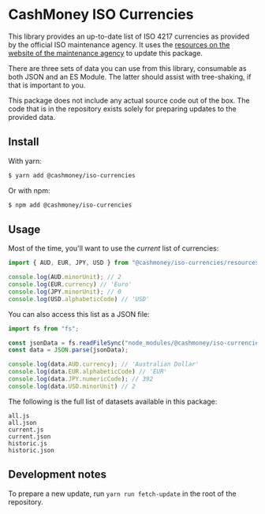 # CashMoney ISO Currencies

This library provides an up-to-date list of ISO 4217 currencies as provided by the official ISO
maintenance agency. It uses the [resources on the website of the maintenance agency](https://www.currency-iso.org/en/home/tables.html)
to update this package.

There are three sets of data you can use from this library, consumable as both JSON and an
ES Module. The latter should assist with tree-shaking, if that is important to you.

This package does not include any actual source code out of the box. The code that is in the
repository exists solely for preparing updates to the provided data.

## Install

With yarn:

```bash
$ yarn add @cashmoney/iso-currencies
```

Or with npm:

```bash
$ npm add @cashmoney/iso-currencies
```

## Usage

Most of the time, you'll want to use the *current* list of currencies:

```typescript
import { AUD, EUR, JPY, USD } from "@cashmoney/iso-currencies/resources/current";

console.log(AUD.minorUnit); // 2
console.log(EUR.currency) // 'Euro'
console.log(JPY.minorUnit); // 0
console.log(USD.alphabeticCode) // 'USD'
```

You can also access this list as a JSON file:

```typescript
import fs from "fs";

const jsonData = fs.readFileSync("node_modules/@cashmoney/iso-currencies/resources/current.json", "utf8");
const data = JSON.parse(jsonData);

console.log(data.AUD.currency); // 'Australian Dollar'
console.log(data.EUR.alphabeticCode) // 'EUR'
console.log(data.JPY.numericCode); // 392
console.log(data.USD.minorUnit) // 2
```

The following is the full list of datasets available in this package:

```
all.js
all.json
current.js
current.json
historic.js
historic.json
```

## Development notes

To prepare a new update, run ``yarn run fetch-update`` in the root of the repository.
